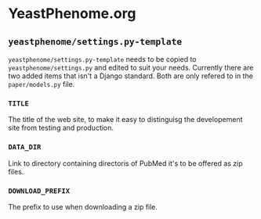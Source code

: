 # YeastPhenome.org

## `yeastphenome/settings.py-template`

`yeastphenome/settings.py-template` needs to be copied to
`yeastphenome/settings.py` and edited to suit your needs.  Currently
there are two added items that isn't a Django standard.  Both are only
refered to in the `paper/models.py` file.

### `TITLE`

The title of the web site, to make it easy to distinguisg the
developement site from testing and production.

### `DATA_DIR`

Link to directory containing directoris of PubMed it's to be offered
as zip files.

### `DOWNLOAD_PREFIX`

The prefix to use when downloading a zip file.
